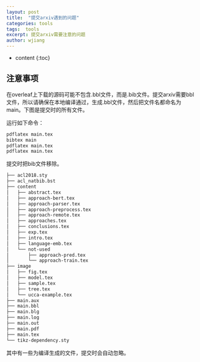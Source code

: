 ```yaml
---
layout: post
title:  "提交arxiv遇到的问题"
categories: tools
tags:  tools
excerpt: 提交arxiv需要注意的问题
author: wjiang
---
```


* content
{:toc}

## 注意事项

在overleaf上下载的源码可能不包含.bbl文件，而是.bib文件。提交arxiv需要bbl文件，所以请确保在本地编译通过，生成.bbl文件，然后把文件名都命名为main。下图是提交时的所有文件。

运行如下命令：

```bash
pdflatex main.tex
bibtex main
pdflatex main.tex
pdflatex main.tex
```

提交时把bib文件移除。
```bash
├── acl2018.sty
├── acl_natbib.bst
├── content
│   ├── abstract.tex
│   ├── approach-bert.tex
│   ├── approach-parser.tex
│   ├── approach-preprocess.tex
│   ├── approach-remote.tex
│   ├── approaches.tex
│   ├── conclusions.tex
│   ├── exp.tex
│   ├── intro.tex
│   ├── language-emb.tex
│   └── not-used
│       ├── approach-pred.tex
│       └── approach-train.tex
├── image
│   ├── fig.tex
│   ├── model.tex
│   ├── sample.tex
│   ├── tree.tex
│   └── ucca-example.tex
├── main.aux
├── main.bbl
├── main.blg
├── main.log
├── main.out
├── main.pdf
├── main.tex
└── tikz-dependency.sty
```
其中有一些为编译生成的文件，提交时会自动忽略。
